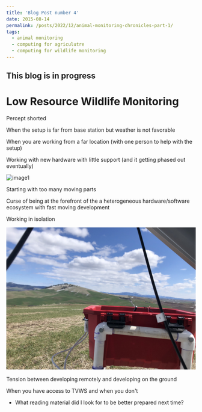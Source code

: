 ```yaml
---
title: 'Blog Post number 4'
date: 2015-08-14
permalink: /posts/2022/12/animal-monitoring-chronicles-part-1/
tags:
  - animal monitoring
  - computing for agriculutre
  - computing for wildlife monitoring
---
```


This blog is in progress
--------------------------

Low Resource Wildlife Monitoring
======================

Percept shorted

When the setup is far from base station but weather is not favorable

When you are working from a far location (with one person to help with the setup)

Working with new hardware with little support (and it getting phased out eventually)

![image1](/files/edge-devices.jpg)

Starting with too many moving parts

Curse of being at the forefront of the a heterogeneous hardware/software ecosystem with fast moving development

Working in isolation

![image2](/files/edge-monitoring_view.jpg)

Tension between developing remotely and developing on the ground

When you have access to TVWS and when you don't 

- What reading material did I look for to be better prepared next time?


